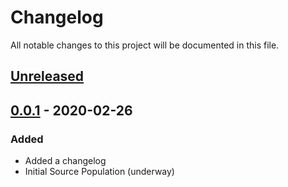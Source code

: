 # Changelog

All notable changes to this project will be documented in this file.

## [Unreleased]

## [0.0.1] - 2020-02-26

### Added
- Added a changelog
- Initial Source Population (underway)

[unreleased]: https://github.com/ibm/ansible-power-aix/compare/v0.0.1...HEAD
[0.0.1]: https://github.com/ibm/ansible-power-aix/releases/tag/v0.0.1
